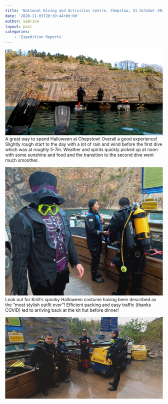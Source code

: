 ```yaml
---
title: 'National Diving and Activities Centre, Chepstow, 31 October 2020'
date: '2020-11-03T20:39:44+00:00'
author: Sabrina
layout: post
categories:
    - 'Expedition Reports'
---
```


![](/assets/images/121214.png)
A great way to spend Halloween at Chepstow! Overall a good experience! Slightly rough start to the day with a lot of rain and wind before the first dive which was at roughly 5-7m. Weather and spirits quickly picked up at noon with some sunshine and food and the transition to the second dive went much smoother.

![](/assets/images/121212-1.png)
Look out for Kirill’s spooky Halloween costume having been described as the “most stylish outfit ever”! Efficient packing and easy traffic (thanks COVID) led to arriving back at the kit hut before dinner!

![](/assets/images/121213.png)

